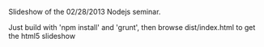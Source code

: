 Slideshow of the 02/28/2013 Nodejs seminar.

Just build with 'npm install' and 'grunt', then browse dist/index.html to get the html5 slideshow